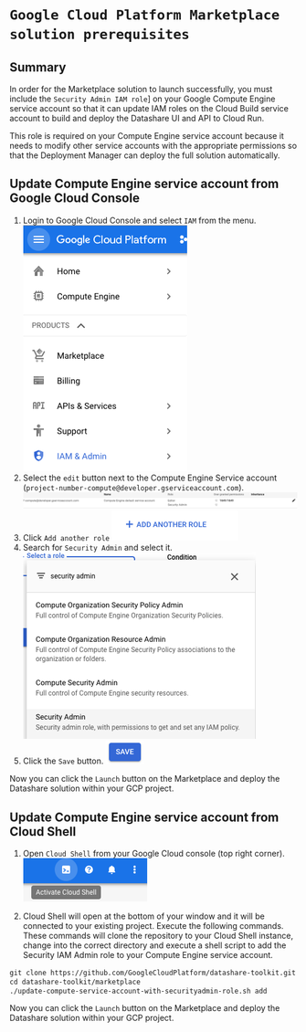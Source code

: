 # ```Google Cloud Platform Marketplace solution prerequisites```
## Summary

In order for the Marketplace solution to launch successfully, you must include the 
`Security Admin IAM role`] on your Google 
Compute Engine service account so that it can update IAM roles on the Cloud Build service account
to build and deploy the Datashare UI and API to Cloud Run.

This role is required on your Compute Engine service account because it needs to modify other service
accounts with the appropriate permissions so that the Deployment Manager can deploy the full
solution automatically. 

##  Update Compute Engine service account from Google Cloud Console
1. Login to Google Cloud Console and select `IAM` from the menu.
![IAM Menu Item](images/IAM.png "IAM Menu Item")
2. Select the `edit` button next to the Compute Engine Service account (`project-number-compute@developer.gserviceaccount.com`).
![IAM Edit button](images/iam-compute-sa.png "IAM Edit button")
3. Click `Add another role`
![Add another role](images/iam-add-another-role.png "Add another role")
4. Search for `Security Admin` and select it.
![search role](images/iam-search-security-admin.png "search role")
5. Click the `Save` button. 
![save button](images/iam-save-button.png "save button")

Now you can click the `Launch` button on the Marketplace and deploy the Datashare solution within your GCP project. 

## Update Compute Engine service account from Cloud Shell
1. Open `Cloud Shell` from your Google Cloud console (top right corner).
![cloud shell](images/cloud-shell.png "cloud shell")


2. Cloud Shell will open at the bottom of your window and it will be connected to your existing project. Execute the following commands.
These commands will clone the repository to your Cloud Shell instance, change into the correct directory and execute a 
shell script to add the Security IAM Admin role to your Compute Engine service account.

```
git clone https://github.com/GoogleCloudPlatform/datashare-toolkit.git
cd datashare-toolkit/marketplace
./update-compute-service-account-with-securityadmin-role.sh add
```

Now you can click the `Launch` button on the Marketplace and deploy the Datashare solution within your GCP project. 